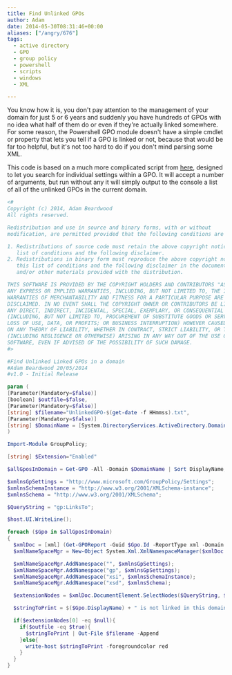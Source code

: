 ```yaml
---
title: Find Unlinked GPOs
author: Adam
date: 2014-05-30T08:31:46+00:00
aliases: ["/angry/676"]
tags:
  - active directory
  - GPO
  - group policy
  - powershell
  - scripts
  - windows
  - XML

---
```

You know how it is, you don't pay attention to the management of your domain for just 5 or 6 years and suddenly you have hundreds of GPOs with no idea what half of them do or even if they're actually linked somewhere. For some reason, the Powershell GPO module doesn't have a simple cmdlet or property that lets you tell if a GPO is linked or not, because that would be far too helpful, but it's not too hard to do if you don't mind parsing some XML.

This code is based on a much more complicated script from [here][1], designed to let you search for individual settings within a GPO. It will accept a number of arguments, but run without any it will simply output to the console a list of all of the unlinked GPOs in the current domain.

```powershell
<#
Copyright (c) 2014, Adam Beardwood
All rights reserved.

Redistribution and use in source and binary forms, with or without
modification, are permitted provided that the following conditions are met:

1. Redistributions of source code must retain the above copyright notice, this
   list of conditions and the following disclaimer.
2. Redistributions in binary form must reproduce the above copyright notice,
   this list of conditions and the following disclaimer in the documentation
   and/or other materials provided with the distribution.

THIS SOFTWARE IS PROVIDED BY THE COPYRIGHT HOLDERS AND CONTRIBUTORS "AS IS" AND
ANY EXPRESS OR IMPLIED WARRANTIES, INCLUDING, BUT NOT LIMITED TO, THE IMPLIED
WARRANTIES OF MERCHANTABILITY AND FITNESS FOR A PARTICULAR PURPOSE ARE
DISCLAIMED. IN NO EVENT SHALL THE COPYRIGHT OWNER OR CONTRIBUTORS BE LIABLE FOR
ANY DIRECT, INDIRECT, INCIDENTAL, SPECIAL, EXEMPLARY, OR CONSEQUENTIAL DAMAGES
(INCLUDING, BUT NOT LIMITED TO, PROCUREMENT OF SUBSTITUTE GOODS OR SERVICES;
LOSS OF USE, DATA, OR PROFITS; OR BUSINESS INTERRUPTION) HOWEVER CAUSED AND
ON ANY THEORY OF LIABILITY, WHETHER IN CONTRACT, STRICT LIABILITY, OR TORT
(INCLUDING NEGLIGENCE OR OTHERWISE) ARISING IN ANY WAY OUT OF THE USE OF THIS
SOFTWARE, EVEN IF ADVISED OF THE POSSIBILITY OF SUCH DAMAGE.
#>

#Find Unlinked Linked GPOs in a domain
#Adam Beardwood 20/05/2014
#v1.0 - Initial Release

param (
[Parameter(Mandatory=$false)]
[boolean] $outfile=$false,
[Parameter(Mandatory=$false)]
[string] $filename="UnlinkedGPO-$(get-date -f HHmmss).txt",
[Parameter(Mandatory=$false)]
[string] $DomainName = [System.DirectoryServices.ActiveDirectory.Domain]::GetCurrentDomain()
)

Import-Module GroupPolicy;

[string] $Extension="Enabled"

$allGposInDomain = Get-GPO -All -Domain $DomainName | Sort DisplayName;

$xmlnsGpSettings = "http://www.microsoft.com/GroupPolicy/Settings";
$xmlnsSchemaInstance = "http://www.w3.org/2001/XMLSchema-instance";
$xmlnsSchema = "http://www.w3.org/2001/XMLSchema";

$QueryString = "gp:LinksTo";

$host.UI.WriteLine();

foreach ($Gpo in $allGposInDomain)
{
  $xmlDoc = [xml] (Get-GPOReport -Guid $Gpo.Id -ReportType xml -Domain $Gpo.DomainName);
  $xmlNameSpaceMgr = New-Object System.Xml.XmlNamespaceManager($xmlDoc.NameTable);

  $xmlNameSpaceMgr.AddNamespace("", $xmlnsGpSettings);
  $xmlNameSpaceMgr.AddNamespace("gp", $xmlnsGpSettings);
  $xmlNameSpaceMgr.AddNamespace("xsi", $xmlnsSchemaInstance);
  $xmlNameSpaceMgr.AddNamespace("xsd", $xmlnsSchema);

  $extensionNodes = $xmlDoc.DocumentElement.SelectNodes($QueryString, $XmlNameSpaceMgr);

  $stringToPrint = $($Gpo.DisplayName) + " is not linked in this domain";

  if($extensionNodes[0] -eq $null){
    if($outfile -eq $true){
      $stringToPrint | Out-File $filename -Append
    }else{
      write-host $stringToPrint -foregroundcolor red
    }
  }
}
```

 [1]: http://activedirectory.ncsu.edu/advanced-topics/scripting-center/gpo-setting-search-powershell-example/
